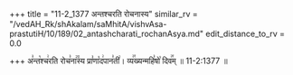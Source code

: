 +++
title = "11-2_1377 अन्तश्चरति रोचनास्य"
similar_rv = "/vedAH_Rk/shAkalam/saMhitA/vishvAsa-prastutiH/10/189/02_antashcharati_rochanAsya.md"
edit_distance_to_rv = 0.0

+++
अ꣣न्त꣡श्च꣢रति रोच꣣ना꣢꣫स्य प्रा꣣णा꣡द꣢पान꣣ती꣢। व्य꣢꣯ख्यन्महि꣣षो꣡ दिव꣢꣯म् ॥ 11-2:1377 ॥

<div class="js_include " url="/vedAH_Rk/shAkalam/saMhitA/vishvAsa-prastutiH/10/189/02_antashcharati_rochanAsya.md"  newLevelForH1="2" title="विश्वास-शाकल-प्रस्तुतिः"  > </div>